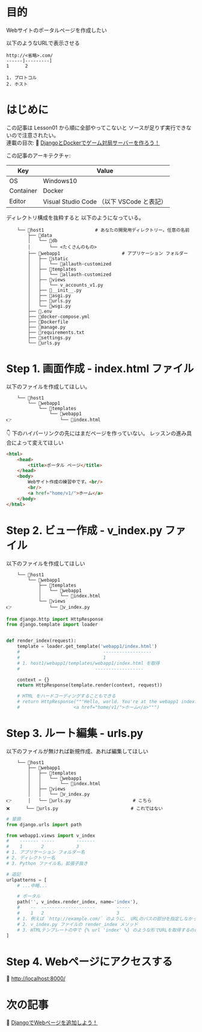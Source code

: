 # 目的

Webサイトのポータルページを作成したい  

以下のようなURLで表示させる  

```plain
http://<省略>.com/
------]---------]
1      2

1. プロトコル
2. ホスト
```

# はじめに

この記事は Lesson01 から順に全部やってこないと ソースが足りず実行できないので注意されたい。  
連載の目次: 📖 [DjangoとDockerでゲーム対局サーバーを作ろう！](https://qiita.com/muzudho1/items/eb0df0ea604e1fd9cdae)  

この記事のアーキテクチャ:  

| Key       | Value                                     |
| --------- | ----------------------------------------- |
| OS        | Windows10                                 |
| Container | Docker                                    |
| Editor    | Visual Studio Code （以下 VSCode と表記） |

ディレクトリ構成を抜粋すると 以下のようになっている。  

```plaintext
    └── 📂host1                   # あなたの開発用ディレクトリー。任意の名前
        ├── 📂data
        │   └── 📂db
        │       └── <たくさんのもの>
        ├── 📂webapp1                       # アプリケーション フォルダー
        │   ├── 📂static
        │   │   └── 📂allauth-customized
        │   ├── 📂templates
        │   │   └── 📂allauth-customized
        │   ├── 📂views
        │   │   └── v_accounts_v1.py
        │   ├── 📄__init__.py
        │   ├── 📄asgi.py
        │   ├── 📄urls.py
        │   └── 📄wsgi.py
        ├── 📄.env
        ├── 🐳docker-compose.yml
        ├── 🐳Dockerfile
        ├── 📄manage.py
        ├── 📄requirements.txt
        ├── 📄settings.py
        └── 📄urls.py
```

# Step 1. 画面作成 - index.html ファイル

以下のファイルを作成してほしい。

```plaintext
    └── 📂host1
        └── 📂webapp1
            └── 📂templates
                └── 📂webapp1
👉                  └── 📄index.html
```

👇 下のハイパーリンクの先にはまだページを作っていない。 レッスンの進み具合によって変えてほしい  

```html
<html>
    <head>
        <title>ポータル ページ</title>
    </head>
    <body>
        Webサイト作成の練習中です。<br/>
        <br/>
        <a href="home/v1/">ホーム</a>
    </body>
</html>
```

# Step 2. ビュー作成 - v_index.py ファイル

以下のファイルを作成してほしい  

```plaintext
    └── 📂host1
        └── 📂webapp1
            ├── 📂templates
            │   └── 📂webapp1
            │       └── 📄index.html
            └── 📂views
👉              └── 📄v_index.py
```

```py
from django.http import HttpResponse
from django.template import loader


def render_index(request):
    template = loader.get_template('webapp1/index.html')
    #                               ------------------
    #                               1
    # 1. host1/webapp1/templates/webapp1/index.html を取得
    #                            ------------------

    context = {}
    return HttpResponse(template.render(context, request))

    # HTML をハードコーディングすることもできる
    # return HttpResponse("""Hello, world. You're at the webapp1 index.<br/>
    #                    <a href="home/v1/">ホーム</a>""")
```

# Step 3. ルート編集 - urls.py

以下のファイルが無ければ新規作成、あれば編集してほしい  

```plaintext
    └── 📂host1
        ├── 📂webapp1
        │   ├── 📂templates
        │   │   └── 📂webapp1
        │   │       └── 📄index.html
        │   ├── 📂views
        │   │   └── 📄v_index.py
👉      │   └── 📄urls.py                       # こちら
❌      └── 📄urls.py                           # これではない
```

```py
# 冒頭
from django.urls import path

from webapp1.views import v_index
#    ------- -----        -------
#    1       2            3
# 1. アプリケーション フォルダー名
# 2. ディレクトリー名
# 3. Python ファイル名。拡張子抜き

# 追記
urlpatterns = [
    # ...中略...

    # ポータル
    path('', v_index.render_index, name='index'),
    #    --  --------------------        -----
    #    1   2                           3
    # 1. 例えば `http://example.com/` のように、 URLのパスの部分を指定しなかったケースに対応します
    # 2. v_index.py ファイルの render_index メソッド
    # 3. HTMLテンプレートの中で {% url 'index' %} のような形でURLを取得するのに使える
]
```

# Step 4. Webページにアクセスする

📖 [http://localhost:8000/](http://localhost:8000/)  

# 次の記事

📖 [DjangoでWebページを追加しよう！](https://qiita.com/muzudho1/items/06fe071c1147b4b8f062)  
